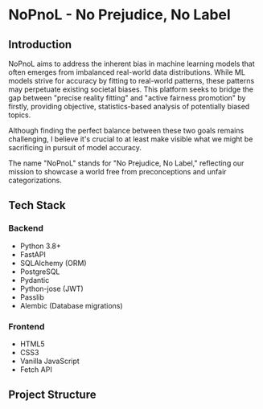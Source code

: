 # NoPnoL - No Prejudice, No Label

## Introduction

NoPnoL aims to address the inherent bias in machine learning models that often emerges from imbalanced real-world data distributions. While ML models strive for accuracy by fitting to real-world patterns, these patterns may perpetuate existing societal biases. This platform seeks to bridge the gap between "precise reality fitting" and "active fairness promotion" by firstly, providing objective, statistics-based analysis of potentially biased topics.

Although finding the perfect balance between these two goals remains challenging, I believe it's crucial to at least make visible what we might be sacrificing in pursuit of model accuracy.

The name "NoPnoL" stands for "No Prejudice, No Label," reflecting our mission to showcase a world free from preconceptions and unfair categorizations.

## Tech Stack

### Backend
- Python 3.8+
- FastAPI
- SQLAlchemy (ORM)
- PostgreSQL
- Pydantic
- Python-jose (JWT)
- Passlib
- Alembic (Database migrations)

### Frontend
- HTML5
- CSS3
- Vanilla JavaScript
- Fetch API

## Project Structure